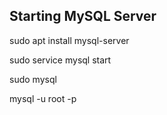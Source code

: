 ## Starting MySQL Server

sudo apt install mysql-server

sudo service mysql start

sudo mysql

mysql -u root -p
